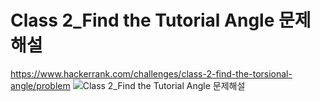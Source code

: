 # Class 2_Find the Tutorial Angle 문제해설
https://www.hackerrank.com/challenges/class-2-find-the-torsional-angle/problem
![Class 2_Find the Tutorial Angle 문제해설](https://user-images.githubusercontent.com/53847442/67066302-edee5800-f1ac-11e9-92a4-862e78d2decd.PNG)
